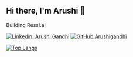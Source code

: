 ## Hi there, I'm Arushi 👋

Building Ressl.ai

[![Linkedin: Arushi Gandhi](https://img.shields.io/badge/-Arushi-pink?style=flat-square&logo=Linkedin&logoColor=white&link=https://www.linkedin.com/in/arushi-gandhi/)](https://www.linkedin.com/in/arushi-gandhi/)
[![GitHub Arushigandhi](https://img.shields.io/github/followers/arushigandhi?label=follow&style=social)](https://github.com/Arushigandhi)





[![Top Langs](https://github-readme-stats.vercel.app/api/top-langs/?username=Arushigandhi)](https://github.com/Arushigandhi/github-readme-stats)
